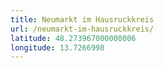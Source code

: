 ```yaml
---
title: Neumarkt im Hausruckkreis
url: /neumarkt-im-hausruckkreis/
latitude: 48.273967000000006
longitude: 13.7266998
---
```

